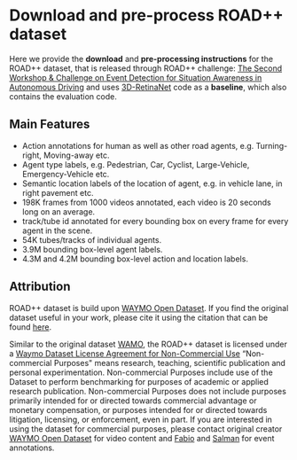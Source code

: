# Download and pre-process ROAD++ dataset

Here we provide the **download** and **pre-processing instructions** for the ROAD++ dataset, that is released through ROAD++ challenge: [The Second Workshop & Challenge on Event Detection for Situation Awareness in Autonomous Driving](https://sites.google.com/view/road-plus-plus/home) and uses [3D-RetinaNet](https://github.com/salmank255/ROAD_plus_plus_Baseline) code as a **baseline**, which also contains the evaluation code. 

## Main Features

- Action annotations for human as well as other road agents, e.g. Turning-right, Moving-away etc. 
- Agent type labels, e.g. Pedestrian, Car, Cyclist, Large-Vehicle, Emergency-Vehicle etc.
- Semantic location labels of the location of agent, e.g. in vehicle lane, in right pavement etc.
- 198K frames from 1000 videos annotated, each video is 20 seconds long on an average.
- track/tube id annotated for every bounding box on every frame for every agent in the scene.
- 54K tubes/tracks of individual agents.
- 3.9M bounding  box-level agent  labels.
- 4.3M and 4.2M bounding box-level action and location labels.

## Attribution
ROAD++ dataset is build upon [WAYMO Open Dataset](https://waymo.com/open/). If you find the original dataset useful in your work, please cite it using the citation that can be found [here](https://arxiv.org/pdf/1912.04838.pdf). 

Similar to the original dataset [WAMO](https://waymo.com/privacy/), the ROAD++ dataset is licensed under a [Waymo Dataset License Agreement for Non-Commercial Use](https://waymo.com/open/terms/) “Non-commercial Purposes" means research, teaching, scientific publication and personal experimentation. Non-commercial Purposes include use of the Dataset to perform benchmarking for purposes of academic or applied research publication. Non-commercial Purposes does not include purposes primarily intended for or directed towards commercial advantage or monetary compensation, or purposes intended for or directed towards litigation, licensing, or enforcement, even in part. If you are interested in using the dataset for commercial purposes, please contact original creator [WAYMO Open Dataset](https://waymo.com/open/) for video content and [Fabio](https://cms.brookes.ac.uk/staff/FabioCuzzolin/) and [Salman](https://sites.google.com/view/salman-k) for event annotations.

